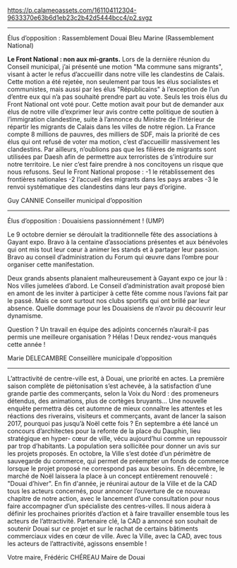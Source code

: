 https://p.calameoassets.com/161104112304-9633370e63b6d1eb23c2b42d5444bcc4/p2.svgz

---

Élus d’opposition : Rassemblement Douai Bleu Marine (Rassemblement National)

**Le Front National : non aux mi-grants.** Lors de la dernière réunion du Conseil municipal, j’ai présenté une motion "Ma commune sans migrants", visant à acter le refus d’accueillir dans notre ville les clandestins de Calais. Cette motion a été rejetée, non seulement par tous les élus socialistes et communistes, mais aussi par les élus "Républicains" à l’exception de l’un d’entre eux qui n’a pas souhaité prendre part au vote. Seuls les trois élus du Front National ont voté pour. Cette motion avait pour but de demander aux élus de notre ville d’exprimer leur avis contre cette politique de soutien à l’immigration clandestine, suite à l’annonce du Ministre de l’Intérieur de répartir les migrants de Calais dans les villes de notre région. La France compte 8 millions de pauvres, des milliers de SDF, mais la priorité de ces élus qui ont refusé de voter ma motion, c’est d’accueillir massivement les clandestins. Par ailleurs, n’oublions pas que les filières de migrants sont utilisées par Daesh afin de permettre aux terroristes de s’introduire sur notre territoire. Le nier c’est faire prendre à nos concitoyens un risque que nous refusons. Seul le Front National propose :
-1 le rétablissement des frontières nationales
-2 l’accueil des migrants dans les pays arabes
-3 le renvoi systématique des clandestins dans leur pays d’origine.

Guy CANNIE
Conseiller municipal d’opposition

---

Élus d’opposition : Douaisiens passionnément ! (UMP)

Le 9 octobre dernier se déroulait la traditionnelle fête des associations à Gayant expo.
Bravo à la centaine d’associations présentes et aux bénévoles qui ont mis tout leur cœur à animer les stands et à partager leur passion.
Bravo au conseil d’administration du Forum qui œuvre dans l’ombre pour organiser cette manifestation.

Deux grands absents planaient malheureusement à Gayant expo ce jour là :
Nos villes jumelées d’abord. Le Conseil d’administration avait proposé bien en amont de les inviter à participer à cette fête comme nous l’avions fait par le passé. Mais ce sont surtout nos clubs sportifs qui ont brillé par leur absence. Quelle dommage pour les Douaisiens de n’avoir pu découvrir leur dynamisme.

Question ? Un travail en équipe des adjoints concernés n’aurait-il pas permis une meilleure organisation ?
Hélas ! Deux rendez-vous manqués cette année !

Marie DELECAMBRE
Conseillère municipale d’opposition

---

L’attractivité de centre-ville est, à Douai, une priorité en actes. La première saison complète de piétonisation s’est achevée, à la satisfaction d’une grande partie des commerçants, selon la Voix du Nord : des promeneurs détendus, des animations, plus de cortèges bruyants… Une nouvelle enquête permettra dès cet automne de mieux connaître les attentes et les réactions des riverains, visiteurs et commerçants, avant de lancer la saison 2017, pourquoi pas jusqu’à Noël cette fois ?
En septembre a été lancé un concours d’architectes pour la refonte de la place du Dauphin, lieu stratégique en hyper-
cœur de ville, vécu aujourd’hui comme un repoussoir par trop d’habitants. La population sera sollicitée pour donner un avis sur les projets proposés.
En octobre, la Ville s’est dotée d’un périmètre de sauvegarde du commerce, qui permet de préempter un fonds de commerce lorsque le projet proposé ne correspond pas aux besoins.
En décembre, le marché de Noël laissera la place à un concept entièrement renouvelé : "Douai d’hiver".
En fin d'année, je réunirai autour de la Ville et de la CAD tous les acteurs concernés, pour annoncer l’ouverture de ce nouveau chapitre de notre action, avec le lancement d’une consultation pour nous faire accompagner d’un spécialiste des centres-villes. Il nous aidera à définir les prochaines priorités d’action et à faire travailler ensemble tous les acteurs de l’attractivité.
Partenaire clé, la CAD a annoncé son souhait de soutenir Douai sur ce projet et sur le rachat de certains bâtiments commerciaux vides en cœur de ville. Avec la Ville, avec la CAD, avec tous les acteurs de l’attractivité, agissons ensemble !

Votre maire,
Frédéric CHÉREAU
Maire de Douai
